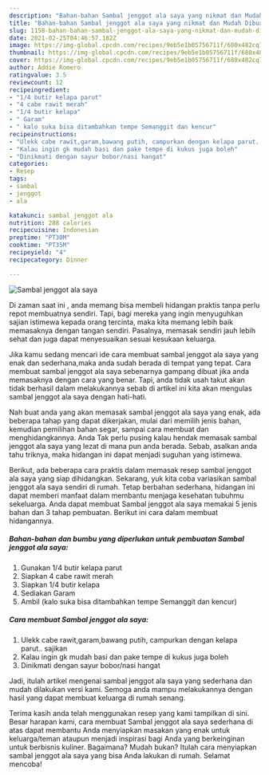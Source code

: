 ```yaml
---
description: "Bahan-bahan Sambal jenggot ala saya yang nikmat dan Mudah Dibuat"
title: "Bahan-bahan Sambal jenggot ala saya yang nikmat dan Mudah Dibuat"
slug: 1158-bahan-bahan-sambal-jenggot-ala-saya-yang-nikmat-dan-mudah-dibuat
date: 2021-02-25T04:46:57.182Z
image: https://img-global.cpcdn.com/recipes/9eb5e1b05756711f/680x482cq70/sambal-jenggot-ala-saya-foto-resep-utama.jpg
thumbnail: https://img-global.cpcdn.com/recipes/9eb5e1b05756711f/680x482cq70/sambal-jenggot-ala-saya-foto-resep-utama.jpg
cover: https://img-global.cpcdn.com/recipes/9eb5e1b05756711f/680x482cq70/sambal-jenggot-ala-saya-foto-resep-utama.jpg
author: Addie Romero
ratingvalue: 3.5
reviewcount: 12
recipeingredient:
- "1/4 butir kelapa parut"
- "4 cabe rawit merah"
- "1/4 butir kelapa"
- " Garam"
- " kalo suka bisa ditambahkan tempe Semanggit dan kencur"
recipeinstructions:
- "Ulekk cabe rawit,garam,bawang putih, campurkan dengan kelapa parut.. sajikan"
- "Kalau ingin gk mudah basi dan pake tempe di kukus juga boleh"
- "Dinikmati dengan sayur bobor/nasi hangat"
categories:
- Resep
tags:
- sambal
- jenggot
- ala

katakunci: sambal jenggot ala 
nutrition: 288 calories
recipecuisine: Indonesian
preptime: "PT30M"
cooktime: "PT35M"
recipeyield: "4"
recipecategory: Dinner

---
```



![Sambal jenggot ala saya](https://img-global.cpcdn.com/recipes/9eb5e1b05756711f/680x482cq70/sambal-jenggot-ala-saya-foto-resep-utama.jpg)

Di zaman  saat ini , anda memang bisa membeli hidangan praktis tanpa perlu repot membuatnya sendiri. Tapi, bagi mereka yang ingin menyuguhkan sajian istimewa kepada orang tercinta, maka kita memang lebih baik memasaknya dengan tangan sendiri. Pasalnya, memasak sendiri jauh lebih sehat dan juga dapat menyesuaikan sesuai kesukaan keluarga.

Jika kamu sedang mencari ide cara membuat sambal jenggot ala saya yang enak dan sederhana,maka anda sudah berada di tempat yang tepat. Cara membuat sambal jenggot ala saya  sebenarnya gampang dibuat jika anda memasaknya dengan cara yang benar. Tapi, anda tidak usah takut akan tidak berhasil dalam melakukannya 
sebab di artikel ini kita akan mengulas sambal jenggot ala saya dengan hati-hati.  



Nah buat anda yang akan memasak sambal jenggot ala saya yang enak, ada beberapa tahap yang dapat dikerjakan, mulai dari memilih jenis bahan, kemudian pemilihan bahan segar, sampai cara membuat dan menghidangkannya. Anda Tak perlu pusing kalau hendak memasak sambal jenggot ala saya yang lezat di mana pun anda berada. Sebab, asalkan anda  tahu triknya, maka hidangan ini dapat menjadi suguhan yang istimewa.

Berikut, ada beberapa cara praktis  dalam memasak resep sambal jenggot ala saya yang siap dihidangkan. Sekarang, yuk kita coba variasikan sambal jenggot ala saya sendiri di rumah. Tetap berbahan sederhana, hidangan ini dapat memberi manfaat dalam membantu menjaga kesehatan tubuhmu sekeluarga. Anda dapat membuat Sambal jenggot ala saya memakai 5 jenis bahan dan 3 tahap pembuatan. Berikut ini cara dalam membuat hidangannya.

<!--inarticleads1-->

##### Bahan-bahan dan bumbu yang diperlukan untuk pembuatan Sambal jenggot ala saya:

1. Gunakan 1/4 butir kelapa parut
1. Siapkan 4 cabe rawit merah
1. Siapkan 1/4 butir kelapa
1. Sediakan  Garam
1. Ambil  (kalo suka bisa ditambahkan tempe Semanggit dan kencur)




<!--inarticleads2-->

##### Cara membuat Sambal jenggot ala saya:

1. Ulekk cabe rawit,garam,bawang putih, campurkan dengan kelapa parut.. sajikan
1. Kalau ingin gk mudah basi dan pake tempe di kukus juga boleh
1. Dinikmati dengan sayur bobor/nasi hangat




Jadi, itulah artikel mengenai  sambal jenggot ala saya  yang sederhana dan mudah dilakukan versi kami. Semoga anda mampu melakukannya dengan hasil yang dapat membuat keluarga di rumah senang. 

Terima kasih anda telah menggunakan resep yang kami tampilkan di sini. Besar harapan kami, cara membuat  Sambal jenggot ala saya sederhana di atas dapat membantu Anda menyiapkan masakan yang enak untuk keluarga/teman ataupun menjadi inspirasi bagi Anda yang berkeinginan untuk berbisnis kuliner. Bagaimana? Mudah bukan? Itulah cara menyiapkan sambal jenggot ala saya yang bisa Anda lakukan di rumah. Selamat mencoba!

